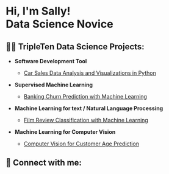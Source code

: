 <h1>Hi, I'm Sally! <br/> 
Data Science Novice

<h2>👨‍💻 TripleTen Data Science Projects:</h2>

- <b>Software Development Tool</b>
  - [Car Sales Data Analysis and Visualizations in Python](https://github.com/xial1y/SDTProject)
    
- <b>Supervised Machine Learning</b>
  - [Banking Churn Prediction with Machine Learning](https://github.com/xial1y/SupervisedML) 
  
- <b>Machine Learning for text / Natural Language Processing</b>
  - [Film Review Classification with Machine Learning](https://github.com/xial1y/natural-language-processing)

- <b>Machine Learning for Computer Vision</b>
  - [Computer Vision for Customer Age Prediction](https://github.com/xial1y/ML-computer-vision)



<h2> 🤳 Connect with me:</h2>


